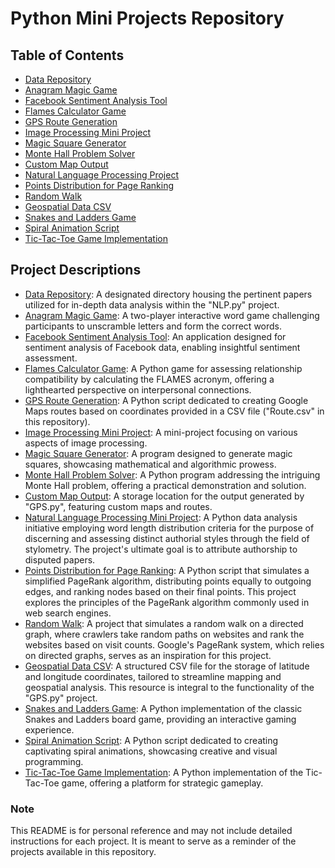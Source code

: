 # Python Mini Projects Repository

## Table of Contents

- [Data Repository](data)
- [Anagram Magic Game](Anagram-Magic.py)
- [Facebook Sentiment Analysis Tool](Facebook-sentiment-analysis.py)
- [Flames Calculator Game](Flames-Calculator.py)
- [GPS Route Generation](GPS.py)
- [Image Processing Mini Project](Image-processing.py)
- [Magic Square Generator](Magic-Square.py)
- [Monte Hall Problem Solver](Monte-Hall.py)
- [Custom Map Output](MyMap.html)
- [Natural Language Processing Project](NLP.py)
- [Points Distribution for Page Ranking](Points-Distribution.py)
- [Random Walk](Random-Walk.py)
- [Geospatial Data CSV](Route.csv)
- [Snakes and Ladders Game](Snakes-n-Ladders.py)
- [Spiral Animation Script](Spiral-Animation.py)
- [Tic-Tac-Toe Game Implementation](Tic-Tac-Toe.py)

## Project Descriptions

- [Data Repository](data): A designated directory housing the pertinent papers utilized for in-depth data analysis within the "NLP.py" project.
- [Anagram Magic Game](Anagram-Magic.py): A two-player interactive word game challenging participants to unscramble letters and form the correct words.
- [Facebook Sentiment Analysis Tool](Facebook-sentiment-analysis.py): An application designed for sentiment analysis of Facebook data, enabling insightful sentiment assessment.
- [Flames Calculator Game](Flames-Calculator.py): A Python game for assessing relationship compatibility by calculating the FLAMES acronym, offering a lighthearted perspective on interpersonal connections.
- [GPS Route Generation](GPS.py): A Python script dedicated to creating Google Maps routes based on coordinates provided in a CSV file ("Route.csv" in this repository).
- [Image Processing Mini Project](Image-processing.py): A mini-project focusing on various aspects of image processing.
- [Magic Square Generator](Magic-Square.py): A program designed to generate magic squares, showcasing mathematical and algorithmic prowess.
- [Monte Hall Problem Solver](Monte-Hall.py): A Python program addressing the intriguing Monte Hall problem, offering a practical demonstration and solution.
- [Custom Map Output](MyMap.html): A storage location for the output generated by "GPS.py", featuring custom maps and routes.
- [Natural Language Processing Mini Project](NLP.py): A Python data analysis initiative employing word length distribution criteria for the purpose of discerning and assessing distinct authorial styles through the field of stylometry. The project's ultimate goal is to attribute authorship to disputed papers.
- [Points Distribution for Page Ranking](Points-Distribution.py): A Python script that simulates a simplified PageRank algorithm, distributing points equally to outgoing edges, and ranking nodes based on their final points. This project explores the principles of the PageRank algorithm commonly used in web search engines.
- [Random Walk](Random-Walk.py): A project that simulates a random walk on a directed graph, where crawlers take random paths on websites and rank the websites based on visit counts. Google's PageRank system, which relies on directed graphs, serves as an inspiration for this project.
- [Geospatial Data CSV](Route.csv): A structured CSV file for the storage of latitude and longitude coordinates, tailored to streamline mapping and geospatial analysis. This resource is integral to the functionality of the "GPS.py" project.
- [Snakes and Ladders Game](Snakes-n-Ladders.py): A Python implementation of the classic Snakes and Ladders board game, providing an interactive gaming experience.
- [Spiral Animation Script](Spiral-Animation.py): A Python script dedicated to creating captivating spiral animations, showcasing creative and visual programming.
- [Tic-Tac-Toe Game Implementation](Tic-Tac-Toe.py): A Python implementation of the Tic-Tac-Toe game, offering a platform for strategic gameplay.

### Note

This README is for personal reference and may not include detailed instructions for each project. It is meant to serve as a reminder of the projects available in this repository.
